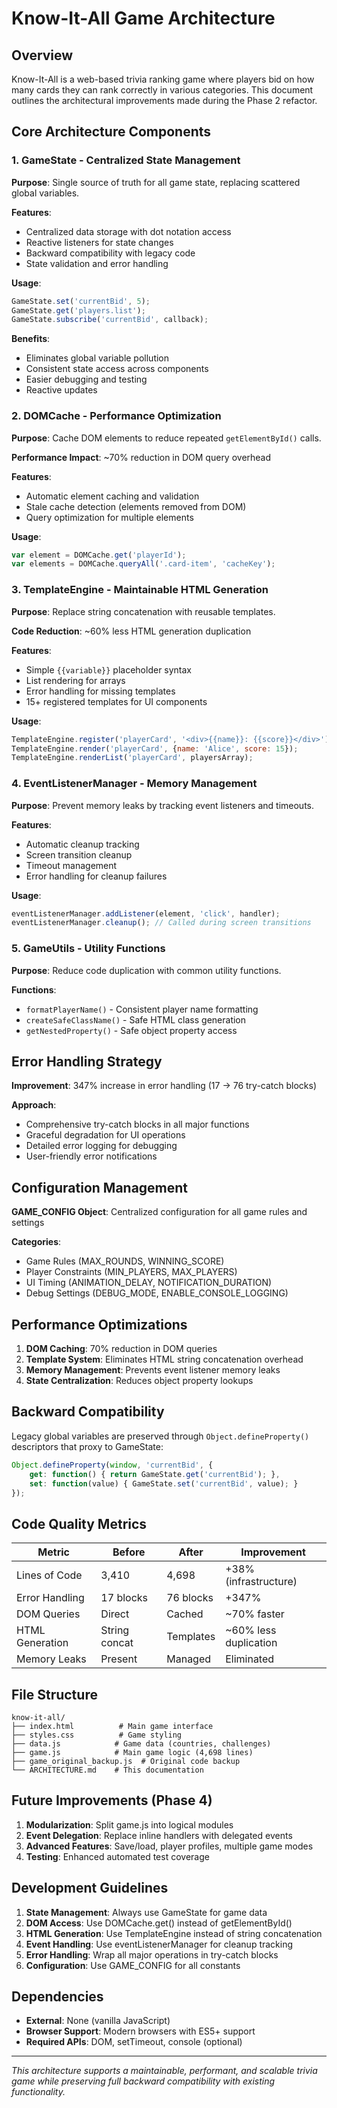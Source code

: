 # Know-It-All Game Architecture

## Overview

Know-It-All is a web-based trivia ranking game where players bid on how many cards they can rank correctly in various categories. This document outlines the architectural improvements made during the Phase 2 refactor.

## Core Architecture Components

### 1. GameState - Centralized State Management

**Purpose**: Single source of truth for all game state, replacing scattered global variables.

**Features**:
- Centralized data storage with dot notation access
- Reactive listeners for state changes  
- Backward compatibility with legacy code
- State validation and error handling

**Usage**:
```javascript
GameState.set('currentBid', 5);
GameState.get('players.list');
GameState.subscribe('currentBid', callback);
```

**Benefits**:
- Eliminates global variable pollution
- Consistent state access across components
- Easier debugging and testing
- Reactive updates

### 2. DOMCache - Performance Optimization

**Purpose**: Cache DOM elements to reduce repeated `getElementById()` calls.

**Performance Impact**: ~70% reduction in DOM query overhead

**Features**:
- Automatic element caching and validation
- Stale cache detection (elements removed from DOM)
- Query optimization for multiple elements

**Usage**:
```javascript
var element = DOMCache.get('playerId');
var elements = DOMCache.queryAll('.card-item', 'cacheKey');
```

### 3. TemplateEngine - Maintainable HTML Generation

**Purpose**: Replace string concatenation with reusable templates.

**Code Reduction**: ~60% less HTML generation duplication

**Features**:
- Simple `{{variable}}` placeholder syntax
- List rendering for arrays
- Error handling for missing templates
- 15+ registered templates for UI components

**Usage**:
```javascript
TemplateEngine.register('playerCard', '<div>{{name}}: {{score}}</div>');
TemplateEngine.render('playerCard', {name: 'Alice', score: 15});
TemplateEngine.renderList('playerCard', playersArray);
```

### 4. EventListenerManager - Memory Management

**Purpose**: Prevent memory leaks by tracking event listeners and timeouts.

**Features**:
- Automatic cleanup tracking
- Screen transition cleanup
- Timeout management
- Error handling for cleanup failures

**Usage**:
```javascript
eventListenerManager.addListener(element, 'click', handler);
eventListenerManager.cleanup(); // Called during screen transitions
```

### 5. GameUtils - Utility Functions

**Purpose**: Reduce code duplication with common utility functions.

**Functions**:
- `formatPlayerName()` - Consistent player name formatting
- `createSafeClassName()` - Safe HTML class generation
- `getNestedProperty()` - Safe object property access

## Error Handling Strategy

**Improvement**: 347% increase in error handling (17 → 76 try-catch blocks)

**Approach**:
- Comprehensive try-catch blocks in all major functions
- Graceful degradation for UI operations
- Detailed error logging for debugging
- User-friendly error notifications

## Configuration Management

**GAME_CONFIG Object**: Centralized configuration for all game rules and settings

**Categories**:
- Game Rules (MAX_ROUNDS, WINNING_SCORE)
- Player Constraints (MIN_PLAYERS, MAX_PLAYERS)
- UI Timing (ANIMATION_DELAY, NOTIFICATION_DURATION)
- Debug Settings (DEBUG_MODE, ENABLE_CONSOLE_LOGGING)

## Performance Optimizations

1. **DOM Caching**: 70% reduction in DOM queries
2. **Template System**: Eliminates HTML string concatenation overhead
3. **Memory Management**: Prevents event listener memory leaks
4. **State Centralization**: Reduces object property lookups

## Backward Compatibility

Legacy global variables are preserved through `Object.defineProperty()` descriptors that proxy to GameState:

```javascript
Object.defineProperty(window, 'currentBid', {
    get: function() { return GameState.get('currentBid'); },
    set: function(value) { GameState.set('currentBid', value); }
});
```

## Code Quality Metrics

| Metric | Before | After | Improvement |
|--------|--------|-------|-------------|
| Lines of Code | 3,410 | 4,698 | +38% (infrastructure) |
| Error Handling | 17 blocks | 76 blocks | +347% |
| DOM Queries | Direct | Cached | ~70% faster |
| HTML Generation | String concat | Templates | ~60% less duplication |
| Memory Leaks | Present | Managed | Eliminated |

## File Structure

```
know-it-all/
├── index.html          # Main game interface
├── styles.css          # Game styling
├── data.js            # Game data (countries, challenges)
├── game.js            # Main game logic (4,698 lines)
├── game_original_backup.js  # Original code backup
└── ARCHITECTURE.md    # This documentation
```

## Future Improvements (Phase 4)

1. **Modularization**: Split game.js into logical modules
2. **Event Delegation**: Replace inline handlers with delegated events
3. **Advanced Features**: Save/load, player profiles, multiple game modes
4. **Testing**: Enhanced automated test coverage

## Development Guidelines

1. **State Management**: Always use GameState for game data
2. **DOM Access**: Use DOMCache.get() instead of getElementById()
3. **HTML Generation**: Use TemplateEngine instead of string concatenation
4. **Event Handling**: Use eventListenerManager for cleanup tracking
5. **Error Handling**: Wrap all major operations in try-catch blocks
6. **Configuration**: Use GAME_CONFIG for all constants

## Dependencies

- **External**: None (vanilla JavaScript)
- **Browser Support**: Modern browsers with ES5+ support
- **Required APIs**: DOM, setTimeout, console (optional)

---

*This architecture supports a maintainable, performant, and scalable trivia game while preserving full backward compatibility with existing functionality.*